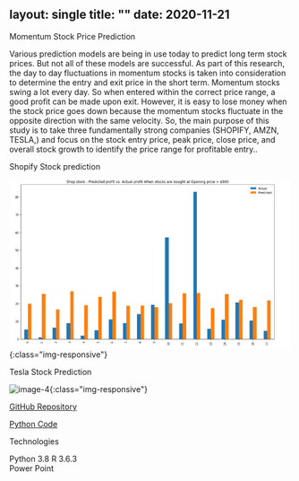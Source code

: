 
layout: single
title:  ""
date:   2020-11-21
---

Momentum Stock Price Prediction

Various prediction models are being in use today to predict long term stock prices. But not all of these models are successful. As part of this research, the day to day fluctuations in momentum stocks is taken into consideration to determine the entry and exit price in the short term. Momentum stocks swing a lot every day. So when entered within the correct price range, a good profit can be made upon exit. However, it is easy to lose money when the stock price goes down because the momentum stocks fluctuate in the opposite direction with the same velocity. So, the main purpose of this study is to take three fundamentally strong companies (SHOPIFY, AMZN, TESLA,) and focus on the stock entry price, peak price, close price, and overall stock growth to identify the price range for profitable entry..

Shopify Stock prediction

![image-3](/images/StockPred1.PNG){:class="img-responsive"}

Tesla Stock Prediction

![image-4](/images/TexasCons2.PNG){:class="img-responsive"}


[GitHub Repository](https://github.com/databinary/MomentumStockPricePrediction)

[Python Code](hhttps://github.com/databinary/MomentumStockPricePrediction/blob/main/Stock_Prediction.ipynb)

Technologies

Python 3.8
R 3.6.3  
Power Point
